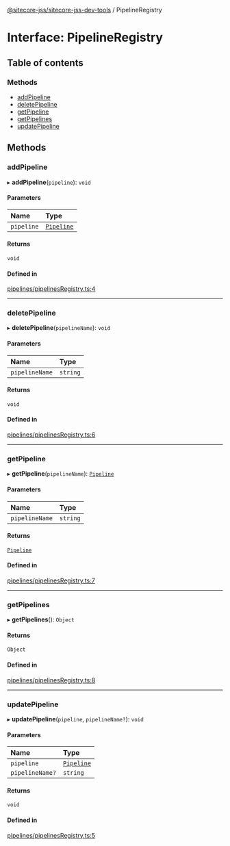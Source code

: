 [@sitecore-jss/sitecore-jss-dev-tools](../README.md) / PipelineRegistry

# Interface: PipelineRegistry

## Table of contents

### Methods

- [addPipeline](PipelineRegistry.md#addpipeline)
- [deletePipeline](PipelineRegistry.md#deletepipeline)
- [getPipeline](PipelineRegistry.md#getpipeline)
- [getPipelines](PipelineRegistry.md#getpipelines)
- [updatePipeline](PipelineRegistry.md#updatepipeline)

## Methods

### addPipeline

▸ **addPipeline**(`pipeline`): `void`

#### Parameters

| Name | Type |
| :------ | :------ |
| `pipeline` | [`Pipeline`](Pipeline.md) |

#### Returns

`void`

#### Defined in

[pipelines/pipelinesRegistry.ts:4](https://github.com/Sitecore/jss/blob/f5c66a8c/packages/sitecore-jss-dev-tools/src/pipelines/pipelinesRegistry.ts#L4)

___

### deletePipeline

▸ **deletePipeline**(`pipelineName`): `void`

#### Parameters

| Name | Type |
| :------ | :------ |
| `pipelineName` | `string` |

#### Returns

`void`

#### Defined in

[pipelines/pipelinesRegistry.ts:6](https://github.com/Sitecore/jss/blob/f5c66a8c/packages/sitecore-jss-dev-tools/src/pipelines/pipelinesRegistry.ts#L6)

___

### getPipeline

▸ **getPipeline**(`pipelineName`): [`Pipeline`](Pipeline.md)

#### Parameters

| Name | Type |
| :------ | :------ |
| `pipelineName` | `string` |

#### Returns

[`Pipeline`](Pipeline.md)

#### Defined in

[pipelines/pipelinesRegistry.ts:7](https://github.com/Sitecore/jss/blob/f5c66a8c/packages/sitecore-jss-dev-tools/src/pipelines/pipelinesRegistry.ts#L7)

___

### getPipelines

▸ **getPipelines**(): `Object`

#### Returns

`Object`

#### Defined in

[pipelines/pipelinesRegistry.ts:8](https://github.com/Sitecore/jss/blob/f5c66a8c/packages/sitecore-jss-dev-tools/src/pipelines/pipelinesRegistry.ts#L8)

___

### updatePipeline

▸ **updatePipeline**(`pipeline`, `pipelineName?`): `void`

#### Parameters

| Name | Type |
| :------ | :------ |
| `pipeline` | [`Pipeline`](Pipeline.md) |
| `pipelineName?` | `string` |

#### Returns

`void`

#### Defined in

[pipelines/pipelinesRegistry.ts:5](https://github.com/Sitecore/jss/blob/f5c66a8c/packages/sitecore-jss-dev-tools/src/pipelines/pipelinesRegistry.ts#L5)
